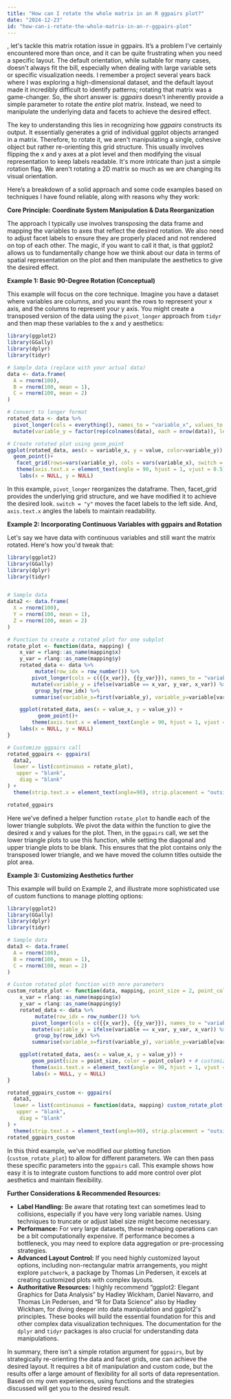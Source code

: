 ```yaml
---
title: "How can I rotate the whole matrix in an R ggpairs plot?"
date: "2024-12-23"
id: "how-can-i-rotate-the-whole-matrix-in-an-r-ggpairs-plot"
---
```


, let's tackle this matrix rotation issue in ggpairs. It’s a problem I've certainly encountered more than once, and it can be quite frustrating when you need a specific layout. The default orientation, while suitable for many cases, doesn't always fit the bill, especially when dealing with large variable sets or specific visualization needs. I remember a project several years back where I was exploring a high-dimensional dataset, and the default layout made it incredibly difficult to identify patterns; rotating that matrix was a game-changer. So, the short answer is: *ggpairs* doesn't inherently provide a simple parameter to rotate the *entire* plot matrix. Instead, we need to manipulate the underlying data and facets to achieve the desired effect.

The key to understanding this lies in recognizing how *ggpairs* constructs its output. It essentially generates a grid of individual ggplot objects arranged in a matrix. Therefore, to rotate it, we aren't manipulating a single, cohesive object but rather re-orienting this grid structure. This usually involves flipping the x and y axes at a plot level and then modifying the visual representation to keep labels readable. It's more intricate than just a simple rotation flag. We aren't rotating a 2D matrix so much as we are changing its visual orientation.

Here’s a breakdown of a solid approach and some code examples based on techniques I have found reliable, along with reasons why they work:

**Core Principle: Coordinate System Manipulation & Data Reorganization**

The approach I typically use involves transposing the data frame and mapping the variables to axes that reflect the desired rotation. We also need to adjust facet labels to ensure they are properly placed and not rendered on top of each other. The magic, if you want to call it that, is that ggplot2 allows us to fundamentally change how we think about our data in terms of spatial representation on the plot and then manipulate the aesthetics to give the desired effect.

**Example 1: Basic 90-Degree Rotation (Conceptual)**

This example will focus on the core technique. Imagine you have a dataset where variables are columns, and you want the rows to represent your x axis, and the columns to represent your y axis. You might create a transposed version of the data using the `pivot_longer` approach from `tidyr` and then map these variables to the x and y aesthetics:

```r
library(ggplot2)
library(GGally)
library(dplyr)
library(tidyr)

# Sample data (replace with your actual data)
data <- data.frame(
  A = rnorm(100),
  B = rnorm(100, mean = 1),
  C = rnorm(100, mean = 2)
)

# Convert to longer format
rotated_data <- data %>%
  pivot_longer(cols = everything(), names_to = "variable_x", values_to = "value") %>%
  mutate(variable_y = factor(rep(colnames(data), each = nrow(data)), levels = colnames(data)))

# Create rotated plot using geom_point
ggplot(rotated_data, aes(x = variable_x, y = value, color=variable_y)) +
  geom_point()+
   facet_grid(rows=vars(variable_y), cols = vars(variable_x), switch = "y") +
   theme(axis.text.x = element_text(angle = 90, hjust = 1, vjust = 0.5)) +
    labs(x = NULL, y = NULL)
```

In this example, `pivot_longer` reorganizes the dataframe. Then, facet_grid provides the underlying grid structure, and we have modified it to achieve the desired look. `switch = "y"` moves the facet labels to the left side. And, `axis.text.x` angles the labels to maintain readability.

**Example 2: Incorporating Continuous Variables with ggpairs and Rotation**

Let's say we have data with continuous variables and still want the matrix rotated. Here's how you'd tweak that:

```r
library(ggplot2)
library(GGally)
library(dplyr)
library(tidyr)


# Sample data
data2 <- data.frame(
  X = rnorm(100),
  Y = rnorm(100, mean = 1),
  Z = rnorm(100, mean = 2)
)

# Function to create a rotated plot for one subplot
rotate_plot <- function(data, mapping) {
    x_var = rlang::as_name(mapping$x)
    y_var = rlang::as_name(mapping$y)
    rotated_data <- data %>%
         mutate(row_idx = row_number()) %>%
        pivot_longer(cols = c({{x_var}}, {{y_var}}), names_to = "variable", values_to="value") %>%
        mutate(variable_y = ifelse(variable == x_var, y_var, x_var)) %>%
         group_by(row_idx) %>%
        summarise(variable_x=first(variable_y), variable_y=variable[variable != variable_y] , value_x=value[variable == variable_y], value_y = value[variable != variable_y])

    ggplot(rotated_data, aes(x = value_x, y = value_y)) +
          geom_point()+
        theme(axis.text.x = element_text(angle = 90, hjust = 1, vjust = 0.5)) +
    labs(x = NULL, y = NULL)
}

# Customize ggpairs call
rotated_ggpairs <- ggpairs(
  data2,
  lower = list(continuous = rotate_plot),
   upper = "blank",
    diag = "blank"
) +
  theme(strip.text.x = element_text(angle=90), strip.placement = "outside")

rotated_ggpairs
```
Here we've defined a helper function `rotate_plot` to handle each of the lower triangle subplots. We pivot the data within the function to give the desired x and y values for the plot. Then, in the `ggpairs` call, we set the lower triangle plots to use this function, while setting the diagonal and upper triangle plots to be blank. This ensures that the plot contains only the transposed lower triangle, and we have moved the column titles outside the plot area.

**Example 3: Customizing Aesthetics further**

This example will build on Example 2, and illustrate more sophisticated use of custom functions to manage plotting options:

```r
library(ggplot2)
library(GGally)
library(dplyr)
library(tidyr)

# Sample data
data3 <- data.frame(
  A = rnorm(100),
  B = rnorm(100, mean = 1),
  C = rnorm(100, mean = 2)
)

# Custom rotated plot function with more parameters
custom_rotate_plot <- function(data, mapping, point_size = 2, point_color = "blue") {
    x_var = rlang::as_name(mapping$x)
    y_var = rlang::as_name(mapping$y)
    rotated_data <- data %>%
         mutate(row_idx = row_number()) %>%
        pivot_longer(cols = c({{x_var}}, {{y_var}}), names_to = "variable", values_to="value") %>%
        mutate(variable_y = ifelse(variable == x_var, y_var, x_var)) %>%
         group_by(row_idx) %>%
        summarise(variable_x=first(variable_y), variable_y=variable[variable != variable_y] , value_x=value[variable == variable_y], value_y = value[variable != variable_y])

    ggplot(rotated_data, aes(x = value_x, y = value_y)) +
        geom_point(size = point_size, color = point_color) + # customized point aesthetics
        theme(axis.text.x = element_text(angle = 90, hjust = 1, vjust = 0.5)) +
        labs(x = NULL, y = NULL)
}

rotated_ggpairs_custom <- ggpairs(
  data3,
  lower = list(continuous = function(data, mapping) custom_rotate_plot(data, mapping, point_size = 3, point_color = "red")), # custom parameter
   upper = "blank",
    diag = "blank"
) +
  theme(strip.text.x = element_text(angle=90), strip.placement = "outside")
rotated_ggpairs_custom
```

In this third example, we've modified our plotting function (`custom_rotate_plot`) to allow for different parameters. We can then pass these specific parameters into the `ggpairs` call. This example shows how easy it is to integrate custom functions to add more control over plot aesthetics and maintain flexibility.

**Further Considerations & Recommended Resources:**

*   **Label Handling:** Be aware that rotating text can sometimes lead to collisions, especially if you have very long variable names. Using techniques to truncate or adjust label size might become necessary.
*   **Performance:** For very large datasets, these reshaping operations can be a bit computationally expensive. If performance becomes a bottleneck, you may need to explore data aggregation or pre-processing strategies.
*   **Advanced Layout Control:** If you need highly customized layout options, including non-rectangular matrix arrangements, you might explore `patchwork`, a package by Thomas Lin Pedersen, it excels at creating customized plots with complex layouts.
*   **Authoritative Resources:** I highly recommend “ggplot2: Elegant Graphics for Data Analysis” by Hadley Wickham, Daniel Navarro, and Thomas Lin Pedersen, and “R for Data Science” also by Hadley Wickham, for diving deeper into data manipulation and ggplot2's principles. These books will build the essential foundation for this and other complex data visualization techniques. The documentation for the `dplyr` and `tidyr` packages is also crucial for understanding data manipulations.

In summary, there isn’t a simple rotation argument for `ggpairs`, but by strategically re-orienting the data and facet grids, one can achieve the desired layout. It requires a bit of manipulation and custom code, but the results offer a large amount of flexibility for all sorts of data representation. Based on my own experiences, using functions and the strategies discussed will get you to the desired result.
